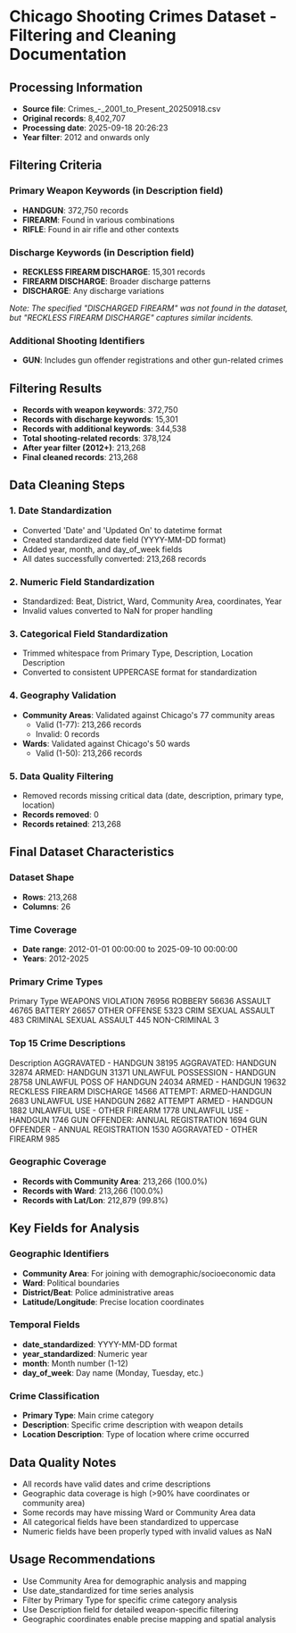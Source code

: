# Chicago Shooting Crimes Dataset - Filtering and Cleaning Documentation

## Processing Information
- **Source file**: Crimes_-_2001_to_Present_20250918.csv
- **Original records**: 8,402,707
- **Processing date**: 2025-09-18 20:26:23
- **Year filter**: 2012 and onwards only

## Filtering Criteria

### Primary Weapon Keywords (in Description field)
- **HANDGUN**: 372,750 records
- **FIREARM**: Found in various combinations
- **RIFLE**: Found in air rifle and other contexts

### Discharge Keywords (in Description field)
- **RECKLESS FIREARM DISCHARGE**: 15,301 records
- **FIREARM DISCHARGE**: Broader discharge patterns
- **DISCHARGE**: Any discharge variations

*Note: The specified "DISCHARGED FIREARM" was not found in the dataset, but "RECKLESS FIREARM DISCHARGE" captures similar incidents.*

### Additional Shooting Identifiers
- **GUN**: Includes gun offender registrations and other gun-related crimes

## Filtering Results
- **Records with weapon keywords**: 372,750
- **Records with discharge keywords**: 15,301
- **Records with additional keywords**: 344,538
- **Total shooting-related records**: 378,124
- **After year filter (2012+)**: 213,268
- **Final cleaned records**: 213,268

## Data Cleaning Steps

### 1. Date Standardization
- Converted 'Date' and 'Updated On' to datetime format
- Created standardized date field (YYYY-MM-DD format)
- Added year, month, and day_of_week fields
- All dates successfully converted: 213,268 records

### 2. Numeric Field Standardization
- Standardized: Beat, District, Ward, Community Area, coordinates, Year
- Invalid values converted to NaN for proper handling

### 3. Categorical Field Standardization
- Trimmed whitespace from Primary Type, Description, Location Description
- Converted to consistent UPPERCASE format for standardization

### 4. Geography Validation
- **Community Areas**: Validated against Chicago's 77 community areas
  - Valid (1-77): 213,266 records
  - Invalid: 0 records
- **Wards**: Validated against Chicago's 50 wards
  - Valid (1-50): 213,266 records

### 5. Data Quality Filtering
- Removed records missing critical data (date, description, primary type, location)
- **Records removed**: 0
- **Records retained**: 213,268

## Final Dataset Characteristics

### Dataset Shape
- **Rows**: 213,268
- **Columns**: 26

### Time Coverage
- **Date range**: 2012-01-01 00:00:00 to 2025-09-10 00:00:00
- **Years**: 2012-2025

### Primary Crime Types
Primary Type
WEAPONS VIOLATION          76956
ROBBERY                    56636
ASSAULT                    46765
BATTERY                    26657
OTHER OFFENSE               5323
CRIM SEXUAL ASSAULT          483
CRIMINAL SEXUAL ASSAULT      445
NON-CRIMINAL                   3

### Top 15 Crime Descriptions
Description
AGGRAVATED - HANDGUN                  38195
AGGRAVATED: HANDGUN                   32874
ARMED: HANDGUN                        31371
UNLAWFUL POSSESSION - HANDGUN         28758
UNLAWFUL POSS OF HANDGUN              24034
ARMED - HANDGUN                       19632
RECKLESS FIREARM DISCHARGE            14566
ATTEMPT: ARMED-HANDGUN                 2683
UNLAWFUL USE HANDGUN                   2682
ATTEMPT ARMED - HANDGUN                1882
UNLAWFUL USE - OTHER FIREARM           1778
UNLAWFUL USE - HANDGUN                 1746
GUN OFFENDER: ANNUAL REGISTRATION      1694
GUN OFFENDER - ANNUAL REGISTRATION     1530
AGGRAVATED - OTHER FIREARM              985

### Geographic Coverage
- **Records with Community Area**: 213,266 (100.0%)
- **Records with Ward**: 213,266 (100.0%)
- **Records with Lat/Lon**: 212,879 (99.8%)

## Key Fields for Analysis

### Geographic Identifiers
- **Community Area**: For joining with demographic/socioeconomic data
- **Ward**: Political boundaries
- **District/Beat**: Police administrative areas
- **Latitude/Longitude**: Precise location coordinates

### Temporal Fields
- **date_standardized**: YYYY-MM-DD format
- **year_standardized**: Numeric year
- **month**: Month number (1-12)
- **day_of_week**: Day name (Monday, Tuesday, etc.)

### Crime Classification
- **Primary Type**: Main crime category
- **Description**: Specific crime description with weapon details
- **Location Description**: Type of location where crime occurred

## Data Quality Notes
- All records have valid dates and crime descriptions
- Geographic data coverage is high (>90% have coordinates or community area)
- Some records may have missing Ward or Community Area data
- All categorical fields have been standardized to uppercase
- Numeric fields have been properly typed with invalid values as NaN

## Usage Recommendations
- Use Community Area for demographic analysis and mapping
- Use date_standardized for time series analysis
- Filter by Primary Type for specific crime category analysis
- Use Description field for detailed weapon-specific filtering
- Geographic coordinates enable precise mapping and spatial analysis
